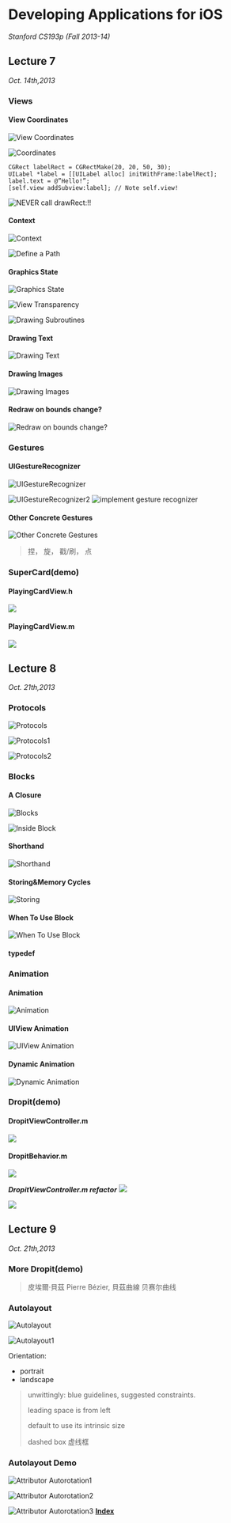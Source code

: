 <link href="http://github.com/yrgoldteeth/darkdowncss/raw/master/darkdown.css"rel="stylesheet"></link>

# Developing Applications for iOS #
*Stanford CS193p (Fall 2013-14)*

## Lecture 7 ##
*Oct. 14th,2013*
### Views ###
#### View Coordinates ####
![View Coordinates](img/7-9/view_coordinates.png)

![Coordinates](img/7-9/Coordinates.png)

    CGRect labelRect = CGRectMake(20, 20, 50, 30);
    UILabel *label = [[UILabel alloc] initWithFrame:labelRect];
    label.text = @”Hello!”;
    [self.view addSubview:label]; // Note self.view!
![NEVER call drawRect:!!](img/7-9/never_drawRect.png)

#### Context ####
![Context](img/7-9/context.png)

![Define a Path](img/7-9/define_path.png)

#### Graphics State ####
![Graphics State](img/7-9/graphics_state.png)

![View Transparency](img/7-9/view_transparency.png)

![Drawing Subroutines](img/7-9/drawing_subroutines.png)

#### Drawing Text ####
![Drawing Text](img/7-9/drawing_text.png)

#### Drawing Images ####
![Drawing Images](img/7-9/drawing_images.png)

#### Redraw on bounds change? ####
![Redraw on bounds change?](img/7-9/redraw.png)

### Gestures ###
#### UIGestureRecognizer ####
![UIGestureRecognizer](img/7-9/UIGestureRecognizer.png)

![UIGestureRecognizer2](img/7-9/UIGestureRecognizer2.png)
![implement gesture recognizer](img/7-9/implement_gesture_recognizer.png)
#### Other Concrete Gestures ####
![Other Concrete Gestures](img/7-9/Other_Concrete_Gestures.png)
> 捏， 旋， 戳/刷， 点

### SuperCard(demo) ###
#### PlayingCardView.h ####
![](img/7-9/superCard_1.png)

#### PlayingCardView.m ####
![](img/7-9/superCard_2.png)

## Lecture 8 ##
*Oct. 21th,2013*

### Protocols ###
![Protocols](img/7-9/Protocols.png)

![Protocols1](img/7-9/Protocols1.png)

![Protocols2](img/7-9/Protocols2.png)

### Blocks ###
#### A Closure ####
![Blocks](img/7-9/Blocks.png)

![Inside Block](img/7-9/inside_block.png)

#### Shorthand ####
![Shorthand](img/7-9/shorthand_block.png)

#### Storing&Memory Cycles ####
![Storing](img/7-9/storing_block.png)

#### When To Use Block ####
![When To Use Block](img/7-9/when_to_use_block.png)

#### typedef ####


### Animation ###
#### Animation ####
![Animation](img/7-9/Animation.png)

#### UIView Animation ####
![UIView Animation](img/7-9/UIView_Animation.png)

#### Dynamic Animation ####
![Dynamic Animation](img/7-9/Dynamic_Animation.png)

### Dropit(demo) ###
#### DropitViewController.m ####
![](img/7-9/8demo_1.png)

#### DropitBehavior.m ####
![](img/7-9/8demo_2.png)

***DropitViewController.m refactor***
![](img/7-9/8demo_3.png)

![](img/7-9/8demo_4.png)

## Lecture 9 ##
*Oct. 21th,2013*
### More Dropit(demo) ###
> 皮埃爾·貝茲 Pierre Bézier, 貝茲曲線 贝赛尔曲线
### Autolayout ###

![Autolayout](img/7-9/Autolayout.png)

![Autolayout1](img/7-9/Autolayout1.png)

Orientation:

- portrait
- landscape

> unwittingly: blue guidelines, suggested constraints.
> 
> leading space is from left
> 
> default to use its intrinsic size
> 
> dashed box 虚线框

### Autolayout Demo ###
![Attributor Autorotation1](img/7-9/Attributor_Autorotation1.png)

![Attributor Autorotation2](img/7-9/Attributor_Autorotation2.png)

![Attributor Autorotation3](img/7-9/Attributor_Autorotation3.png)
**[Index](readme.md)**